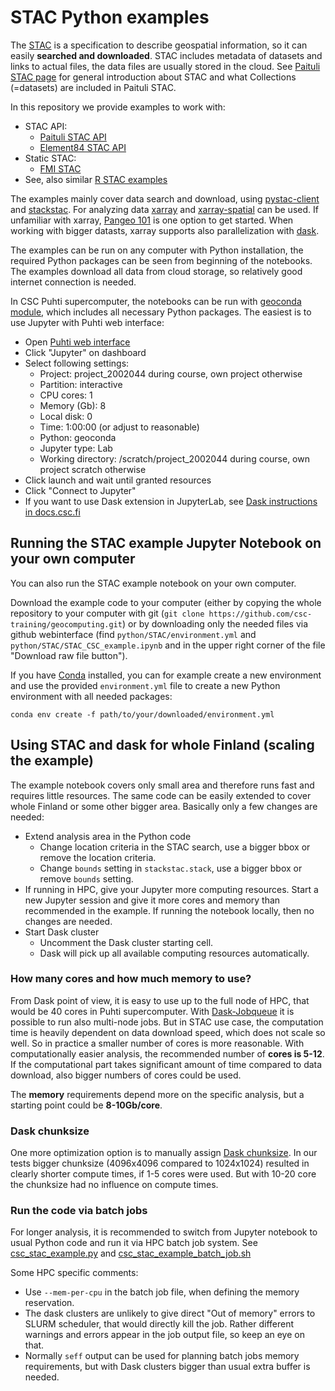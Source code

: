 # STAC Python examples

The [STAC](https://stacspec.org/en/) is a specification to describe geospatial information, so it can easily **searched and downloaded**. 
STAC includes metadata of datasets and links to actual files, the data files are usually stored in the cloud. See [Paituli STAC page](https://paituli.csc.fi/stac.html) for general introduction about STAC and what Collections (=datasets) are included in Paituli STAC.

In this repository we provide examples to work with:

* STAC API:
    * [Paituli STAC API](STAC_CSC_example.ipynb)
    * [Element84 STAC API](stac_xarray_dask_example.ipynb)
* Static STAC: 
    * [FMI STAC](static_stac.ipynb)
* See, also similar [R STAC examples](../../R/STAC)

The examples mainly cover data search and download, using [pystac-client](https://pystac-client.readthedocs.io/en/stable/) and [stackstac](https://stackstac.readthedocs.io/en/latest/).  For analyzing data [xarray](https://docs.xarray.dev/en/stable/) and [xarray-spatial](https://xarray-spatial.org/) can be used. If unfamiliar with xarray, [Pangeo 101](https://pangeo-data.github.io/foss4g-2022/intro.html) is one option to get started. When working with bigger datasts, xarray supports also parallelization with [dask](https://www.dask.org/).

The examples can be run on any computer with Python installation, the required Python packages can be seen from beginning of the notebooks. The examples download all data from cloud storage, so relatively good internet connection is needed.

In CSC Puhti supercomputer, the notebooks can be run with [geoconda module](https://docs.csc.fi/apps/geoconda/), which includes all necessary Python packages. The easiest is to use Jupyter with Puhti web interface:

* Open [Puhti web interface](https://www.puhti.csc.fi/)
* Click "Jupyter" on dashboard
* Select following settings:
	* Project: project_2002044 during course, own project otherwise 
	* Partition: interactive
	* CPU cores: 1
	* Memory (Gb): 8 
	* Local disk: 0
	* Time: 1:00:00 (or adjust to reasonable)
	* Python: geoconda 
	* Jupyter type: Lab
	* Working directory: /scratch/project_2002044 during course, own project scratch otherwise
* Click launch and wait until granted resources 
* Click "Connect to Jupyter" 
* If you want to use Dask extension in JupyterLab, see [Dask instructions in docs.csc.fi](https://docs.csc.fi/support/tutorials/dask-python/#dask-with-jupyter)


## Running the STAC example Jupyter Notebook on your own computer

You can also run the STAC example notebook on your own computer.

Download the example code to your computer (either by copying the whole repository to your computer with git (`git clone https://github.com/csc-training/geocomputing.git`) or by downloading only the needed files via github webinterface (find `python/STAC/environment.yml` and `python/STAC/STAC_CSC_example.ipynb` and in the upper right corner of the file "Download raw file button"). 

If you have [Conda](https://conda.io/projects/conda/en/latest/index.html) installed, you can for example create a new environment and use the provided `environment.yml` file to create a new Python environment with all needed packages:

```
conda env create -f path/to/your/downloaded/environment.yml
```

## Using STAC and dask for whole Finland (scaling the example)

The example notebook covers only small area and therefore runs fast and requires little resources. The same code can be easily extended to cover whole Finland or some other bigger area. Basically only a few changes are needed:
* Extend analysis area in the Python code
  	* Change location criteria in the STAC search, use a bigger bbox or remove the location criteria.
	* Change `bounds` setting in `stackstac.stack`, use a bigger bbox or remove `bounds` setting.
* If running in HPC, give your Jupyter more computing resources. Start a new Jupyter session and give it more cores and memory than recommended in the example. If running the notebook locally, then no changes are needed. 
* Start Dask cluster
	* Uncomment the Dask cluster starting cell.
  	* Dask will pick up all available computing resources automatically.
 
### How many cores and how much memory to use?

From Dask point of view, it is easy to use up to the full node of HPC, that would be 40 cores in Puhti supercomputer. With [Dask-Jobqueue](https://github.com/csc-training/geocomputing/tree/master/python/puhti/06_parallel_dask) it is possible to run also multi-node jobs. But in STAC use case, the computation time is heavily dependent on data download speed, which does not scale so well. So in practice a smaller number of cores is more reasonable. With computationally easier analysis, the recommended number of **cores is 5-12**. If the computational part takes significant amount of time compared to data download, also bigger numbers of cores could be used. 

The **memory** requirements depend more on the specific analysis, but a starting point could be **8-10Gb/core**. 

### Dask chunksize
One more optimization option is to manually assign [Dask chunksize](https://docs.xarray.dev/en/v0.14.0/dask.html#chunking-and-performance). In our tests bigger chunksize (4096x4096 compared to 1024x1024) resulted in clearly shorter compute times, if 1-5 cores were used. But with 10-20 core the chunksize had no influence on compute times. 

### Run the code via batch jobs

For longer analysis, it is recommended to switch from Jupyter notebook to usual Python code and run it via HPC batch job system. See [csc_stac_example.py](csc_stac_example.py) and [csc_stac_example_batch_job.sh](csc_stac_example_batch_job.sh)

Some HPC specific comments:
* Use `--mem-per-cpu` in the batch job file, when defining the memory reservation.
* The dask clusters are unlikely to give direct "Out of memory" errors to SLURM scheduler, that would directly kill the job. Rather different warnings and errors appear in the job output file, so keep an eye on that.
* Normally `seff` output can be used for planning batch jobs memory requirements, but with Dask clusters bigger than usual extra buffer is needed.
